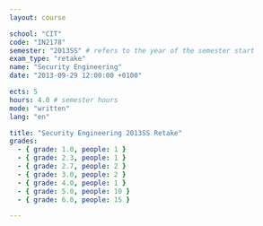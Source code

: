 ```yaml
---
layout: course

school: "CIT"
code: "IN2178"
semester: "2013SS" # refers to the year of the semester start
exam_type: "retake"
name: "Security Engineering"
date: "2013-09-29 12:00:00 +0100"

ects: 5
hours: 4.0 # semester hours
mode: "written"
lang: "en"

title: "Security Engineering 2013SS Retake"
grades:
  - { grade: 1.0, people: 1 }
  - { grade: 2.3, people: 1 }
  - { grade: 2.7, people: 2 }
  - { grade: 3.0, people: 2 }
  - { grade: 4.0, people: 1 }
  - { grade: 5.0, people: 10 }
  - { grade: 6.0, people: 15 }

---
```

